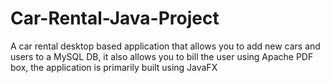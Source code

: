 # Car-Rental-Java-Project
A car rental desktop based application that allows you to add new cars and users to a MySQL DB, it also allows you to bill the 
user using Apache PDF box, the application is primarily built using JavaFX
